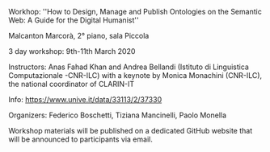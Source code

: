Workhop: ''How to Design, Manage and Publish Ontologies on the Semantic Web: A Guide for the Digital Humanist''

Malcanton Marcorà, 2° piano, sala Piccola

3 day workshop: 9th-11th March 2020

Instructors: Anas Fahad Khan and Andrea Bellandi (Istituto di Linguistica Computazionale -CNR-ILC) with a keynote by Monica Monachini (CNR-ILC), the national coordinator of CLARIN-IT 

Info: <https://www.unive.it/data/33113/2/37330>

Organizers: Federico Boschetti, Tiziana Mancinelli, Paolo Monella

Workshop materials will be published on a dedicated GitHub website that will be announced to participants via email.
